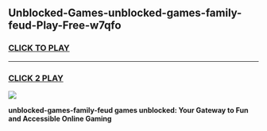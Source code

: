 
## Unblocked-Games-unblocked-games-family-feud-Play-Free-w7qfo
<h3>
<a href="https://premium76.site?title=unblocked-games-family-feud&ref=18A1">CLICK TO PLAY</a></h3>
<hr>

<h3>
<a href="https://premium76.site?title=unblocked-games-family-feud&ref=18A1">CLICK 2 PLAY</a>
  
</h3>

<a href="https://premium76.site?title=unblocked-games-family-feud&ref=18A1"><img src="https://clearcache.store/games.png"></a>


**unblocked-games-family-feud games unblocked: Your Gateway to Fun and Accessible Online Gaming**

